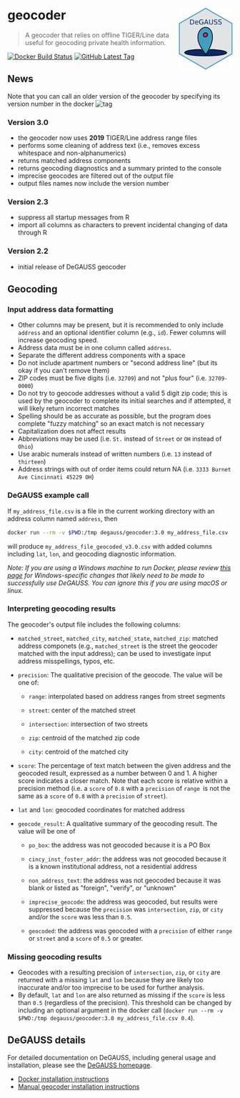 # geocoder <a href='https://degauss-org.github.io/DeGAUSS/'><img src='DeGAUSS_hex.png' align='right' height='138.5' /></a>

> A geocoder that relies on offline TIGER/Line data useful for geocoding private health information.

[![Docker Build Status](https://img.shields.io/docker/automated/degauss/geocoder)](https://hub.docker.com/repository/docker/degauss/geocoder/tags)
[![GitHub Latest Tag](https://img.shields.io/github/v/tag/degauss-org/geocoder)](https://github.com/degauss-org/geocoder/releases)

## News

Note that you can call an older version of the geocoder by specifying its version number in the docker ![tag](https://hub.docker.com/repository/docker/degauss/geocoder/tags?page=1&ordering=last_updated)

### Version 3.0

- the geocoder now uses **2019** TIGER/Line address range files
- performs some cleaning of address text (i.e., removes excess whitespace and non-alphanumerics)
- returns matched address components
- returns geocoding diagnostics and a summary printed to the console
- imprecise geocodes are filtered out of the output file
- output files names now include the version number

### Version 2.3

- suppress all startup messages from R
- import all columns as characters to prevent incidental changing of data through R

### Version 2.2

- initial release of DeGAUSS geocoder

## Geocoding

### Input address data formatting

- Other columns may be present, but it is recommended to only include `address` and an optional identifier column (e.g., `id`). Fewer columns will increase geocoding speed.
- Address data must be in one column called `address`. 
- Separate the different address components with a space
- Do not include apartment numbers or "second address line" (but its okay if you can't remove them)
- ZIP codes must be five digits (i.e. `32709`) and not "plus four" (i.e. `32709-0000`)
- Do not try to geocode addresses without a valid 5 digit zip code; this is used by the geocoder to complete its initial searches and if attempted, it will likely return incorrect matches
- Spelling should be as accurate as possible, but the program does complete "fuzzy matching" so an exact match is not necessary
- Capitalization does not affect results
- Abbreviations may be used (i.e. `St.` instead of `Street` or `OH` instead of `Ohio`)
- Use arabic numerals instead of written numbers (i.e. `13` instead of `thirteen`)
- Address strings with out of order items could return NA (i.e. `3333 Burnet Ave Cincinnati 45229 OH`)

### DeGAUSS example call

If `my_address_file.csv` is a file in the current working directory with an address column named `address`, then

```sh
docker run --rm -v $PWD:/tmp degauss/geocoder:3.0 my_address_file.csv
```

will produce `my_address_file_geocoded_v3.0.csv` with added columns including `lat`, `lon`, and geocoding diagnostic information.

*Note: If you are using a Windows machine to run Docker, please review [this page](https://github.com/degauss-org/degauss-org.github.io/wiki/Microsoft-Windows-Troubleshooting-and-Workarounds) for Windows-specific changes that likely need to be made to successfully use DeGAUSS.  You can ignore this if you are using macOS or linux.*


### Interpreting geocoding results

The geocoder's output file includes the following columns: 

- `matched_street`, `matched_city`, `matched_state`, `matched_zip`: matched address componets (e.g., `matched_street` is the street the geocoder matched with the input address); can be used to investigate input address misspellings, typos, etc.


- `precision`: The qualitative precision of the geocode. The value will be one of:

    * `range`: interpolated based on address ranges from street segments

    * `street`:  center of the matched street

    * `intersection`: intersection of two streets

    * `zip`: centroid of the matched zip code

    * `city`: centroid of the matched city
      
    
- `score`: The percentage of text match between the given address and the geocoded result, expressed as a number between 0 and 1. A higher score indicates a closer match. Note that each score is relative within a precision method (i.e. a `score` of `0.8` with a `precision` of `range `is not the same as a `score` of `0.8` with a `precision` of `street`). 

- `lat` and `lon`: geocoded coordinates for matched address


- `geocode_result`: A qualitative summary of the geocoding result. The value will be one of

    * `po_box`: the address was not geocoded because it is a PO Box
    * `cincy_inst_foster_addr`: the address was not geocoded because it is a known institutional address, not a residential address
      
    * `non_address_text`: the address was not geocoded because it was blank or listed as "foreign", "verify", or "unknown" 
      
    * `imprecise_geocode`: the address was geocoded, but results were suppressed because the `precision` was `intersection`, `zip`, or `city` and/or the `score` was less than `0.5`.
      
    * `geocoded`: the address was geocoded with a `precision` of either `range` or `street` and a `score` of `0.5` or greater.
	
### Missing geocoding results

- Geocodes with a resulting precision of `intersection`, `zip`, or `city` are returned with a missing `lat` and `lon` because they are likely too inaccurate and/or too imprecise to be used for further analysis.
- By default, `lat` and `lon` are also returned as missing if the `score` is less than `0.5` (regardless of the precision). This threshold can be changed by including an optional argument in the docker call (`docker run --rm -v $PWD:/tmp degauss/geocoder:3.0 my_address_file.csv 0.4`).


## DeGAUSS details

For detailed documentation on DeGAUSS, including general usage and installation, please see the [DeGAUSS homepage](https://degauss.org). 

- [Docker installation instructions](https://github.com/degauss-org/degauss-org.github.io/wiki/Installing-Docker)
- [Manual geocoder installation instructions](https://github.com/degauss-org/degauss-org.github.io/wiki/Manual-Geocoder-Installation)
